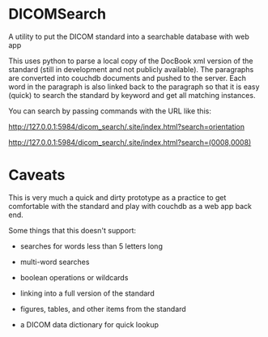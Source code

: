 DICOMSearch
===========

A utility to put the DICOM standard into a searchable database with web app

This uses python to parse a local copy of the DocBook xml version of the standard (still
in development and not publicly available).  The paragraphs are converted into couchdb
documents and pushed to the server.  Each word in the paragraph is also linked back
to the paragraph so that it is easy (quick) to search the standard by keyword
and get all matching instances.

You can search by passing commands with the URL like this:

http://127.0.0.1:5984/dicom_search/.site/index.html?search=orientation

http://127.0.0.1:5984/dicom_search/.site/index.html?search=(0008,0008)


Caveats
=======

This is very much a quick and dirty prototype as a practice to get comfortable
with the standard and play with couchdb as a web app back end.

Some things that this doesn't support:

- searches for words less than 5 letters long

- multi-word searches

- boolean operations or wildcards

- linking into a full version of the standard

- figures, tables, and other items from the standard

- a DICOM data dictionary for quick lookup
